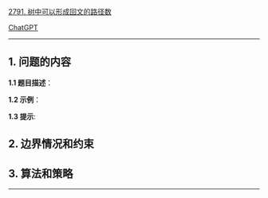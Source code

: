 [2791. 树中可以形成回文的路径数](https://leetcode.cn/problems/count-paths-that-can-form-a-palindrome-in-a-tree)

[ChatGPT](chat.openai.com)

---

## 1. 问题的内容
**1.1 题目描述**：

**1.2 示例**：

**1.3 提示**:

## 2. 边界情况和约束


## 3. 算法和策略

---

